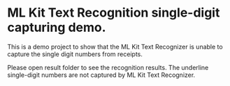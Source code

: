 # ML Kit Text Recognition single-digit capturing demo.

This is a demo project to show that the ML Kit Text Recognizer is unable to capture the single digit numbers from receipts.

Please open result folder to see the recognition results. The underline single-digit numbers are not captured by ML Kit Text Recognizer.
